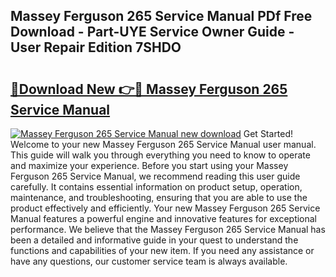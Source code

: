 ## Massey Ferguson 265 Service Manual PDf Free Download - Part-UYE Service Owner Guide - User Repair Edition 7SHDO

# <h2><a href="http://bc93350.oget.top/?id=Massey+Ferguson+265+Service+Manual">🔗Download New 👉🔴 Massey Ferguson 265 Service Manual</a></h2>

[![Massey Ferguson 265 Service Manual new download](https://i.imgur.com/5g1atiW.png)](http://bc93350.oget.top/?id=Massey+Ferguson+265+Service+Manual)
Get Started! Welcome to your new Massey Ferguson 265 Service Manual user manual. This guide will walk you through everything you need to know to operate and maximize your experience. Before you start using your Massey Ferguson 265 Service Manual, we recommend reading this user guide carefully. It contains essential information on product setup, operation, maintenance, and troubleshooting, ensuring that you are able to use the product effectively and efficiently. Your new Massey Ferguson 265 Service Manual features a powerful engine and innovative features for exceptional performance. We believe that the Massey Ferguson 265 Service Manual has been a detailed and informative guide in your quest to understand the functions and capabilities of your new item. If you need any assistance or have any questions, our customer service team is always available.

